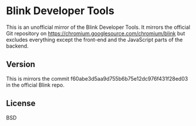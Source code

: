 Blink Developer Tools
=====================

This is an unofficial mirror of the Blink Developer Tools. It mirrors the
official Git repository on https://chromium.googlesource.com/chromium/blink but
excludes everything except the front-end and the JavaScript parts of the
backend.

Version
-------

This is mirrors the commit f60abe3d5aa9d755b6b75e12dc976f431f28ed03 in the
official Blink repo.

License
-------

BSD